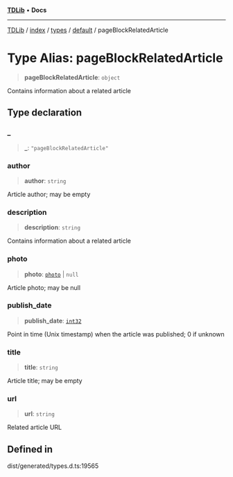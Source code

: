 [**TDLib**](../../../../../../README.md) • **Docs**

***

[TDLib](../../../../../../modules.md) / [index](../../../../../README.md) / [types](../../../README.md) / [default](../README.md) / pageBlockRelatedArticle

# Type Alias: pageBlockRelatedArticle

> **pageBlockRelatedArticle**: `object`

Contains information about a related article

## Type declaration

### \_

> **\_**: `"pageBlockRelatedArticle"`

### author

> **author**: `string`

Article author; may be empty

### description

> **description**: `string`

Contains information about a related article

### photo

> **photo**: [`photo`](photo-1.md) \| `null`

Article photo; may be null

### publish\_date

> **publish\_date**: [`int32`](int32-1.md)

Point in time (Unix timestamp) when the article was published; 0 if unknown

### title

> **title**: `string`

Article title; may be empty

### url

> **url**: `string`

Related article URL

## Defined in

dist/generated/types.d.ts:19565
